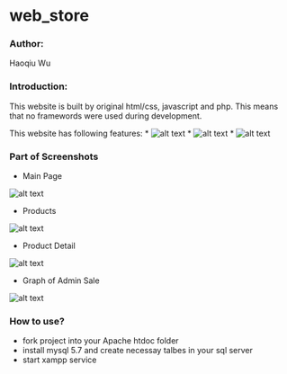 # web_store

### Author: 

Haoqiu Wu

### Introduction: 

This website is built by original html/css, javascript and php. This means that no framewords were used during development.

This website has following features:
*
![alt text](https://github.com/wuhaoqiu/web_store/blob/master/screenshots/feature1.png)
*
![alt text](https://github.com/wuhaoqiu/web_store/blob/master/screenshots/feature2.png)
*
![alt text](https://github.com/wuhaoqiu/web_store/blob/master/screenshots/feature3.png)


### Part of Screenshots

* Main Page

![alt text](https://github.com/wuhaoqiu/web_store/blob/master/screenshots/main_page.png)

* Products

![alt text](https://github.com/wuhaoqiu/web_store/blob/master/screenshots/products.png)

* Product Detail

![alt text](https://github.com/wuhaoqiu/web_store/blob/master/screenshots/product_detail.png)

* Graph of Admin Sale

![alt text](https://github.com/wuhaoqiu/web_store/blob/master/screenshots/admin.png)




### How to use?
* fork project into your Apache htdoc folder
* install mysql 5.7 and create necessay talbes in your sql server
* start xampp service
